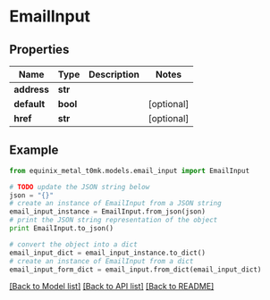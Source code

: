 # EmailInput


## Properties
Name | Type | Description | Notes
------------ | ------------- | ------------- | -------------
**address** | **str** |  | 
**default** | **bool** |  | [optional] 
**href** | **str** |  | [optional] 

## Example

```python
from equinix_metal_t0mk.models.email_input import EmailInput

# TODO update the JSON string below
json = "{}"
# create an instance of EmailInput from a JSON string
email_input_instance = EmailInput.from_json(json)
# print the JSON string representation of the object
print EmailInput.to_json()

# convert the object into a dict
email_input_dict = email_input_instance.to_dict()
# create an instance of EmailInput from a dict
email_input_form_dict = email_input.from_dict(email_input_dict)
```
[[Back to Model list]](../README.md#documentation-for-models) [[Back to API list]](../README.md#documentation-for-api-endpoints) [[Back to README]](../README.md)


